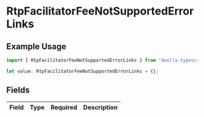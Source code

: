 # RtpFacilitatorFeeNotSupportedErrorLinks

## Example Usage

```typescript
import { RtpFacilitatorFeeNotSupportedErrorLinks } from "dwolla-typescript/models";

let value: RtpFacilitatorFeeNotSupportedErrorLinks = {};
```

## Fields

| Field       | Type        | Required    | Description |
| ----------- | ----------- | ----------- | ----------- |